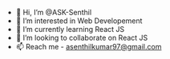 - 👋 Hi, I’m @ASK-Senthil
- 👀 I’m interested in Web Developement
- 🌱 I’m currently learning React JS
- 💞️ I’m looking to collaborate on React JS
- 📫 Reach me - asenthilkumar97@gmail.com

<!---
ASK-Senthil/ASK-Senthil is a ✨ special ✨ repository because its `README.md` (this file) appears on your GitHub profile.
You can click the Preview link to take a look at your changes.
--->
